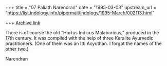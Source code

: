 +++
title = "07 Paliath Narendran"
date = "1995-03-03"
upstream_url = "https://list.indology.info/pipermail/indology/1995-March/002113.html"

+++
[Archive link](https://list.indology.info/pipermail/indology/1995-March/002113.html)


There is of course the old "Hortus Indicus Malabaricus," produced
in the 17th century. It was compiled with the help of three
Keralite Ayurvedic practitioners. (One of them was an Itti
Acyuthan. I forgot the names of the other two.)

Narendran






